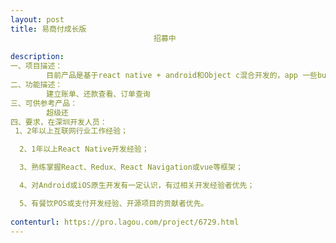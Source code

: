 ```yaml
---                
layout: post       
title: 易商付成长版
                                招募中
           
description: 
一、项目描述：
        目前产品是基于react native + android和Object c混合开发的，app 一些bug的修复以及信用卡代还的前端开发；
二、功能描述：
        建立账单、还款查看、订单查询
三、可供参考产品：
        超级还
四、要求，在深圳开发人员：
 1、2年以上互联网行业工作经验；

  2、1年以上React Native开发经验；

  3、熟练掌握React、Redux、React Navigation或vue等框架；

  4、对Android或iOS原生开发有一定认识，有过相关开发经验者优先；

  5、有餐饮POS或支付开发经验、开源项目的贡献者优先。
     
contenturl: https://pro.lagou.com/project/6729.html      
---                 
```

